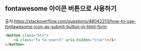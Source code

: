 ## fontawesome 아이콘 버튼으로 사용하기

출처:https://stackoverflow.com/questions/48042213/how-to-use-fontawesome-icon-as-submit-button-in-html-form    





```html
<button class="btn">
    <i class="fa fa-search" aria-hidden="true"></i>
</button>
```

